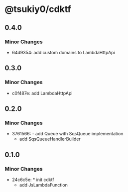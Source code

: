 # @tsukiy0/cdktf

## 0.4.0

### Minor Changes

- 64d9354: add custom domains to LambdaHttpApi

## 0.3.0

### Minor Changes

- c0f487e: add LambdaHttpApi

## 0.2.0

### Minor Changes

- 3761566: - add Queue with SqsQueue implementation
  - add SqsQueueHandlerBuilder

## 0.1.0

### Minor Changes

- 24c6c5e: \* init cdktf
  - add JsLambdaFunction
